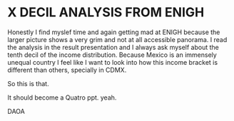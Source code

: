 # X DECIL ANALYSIS FROM ENIGH

Honestly I find myslef time and again getting mad at ENIGH because the larger picture shows a very grim and not at all accessible panorama.
I read the analysis in the result presentation and I always ask myself about the tenth decil of the income distribution. 
Because Mexico is an immensely unequal country I feel like I want to look into how this income bracket is different than others, specially in CDMX. 

So this is that. 

It should become a Quatro ppt. 
yeah.

DAOA 
